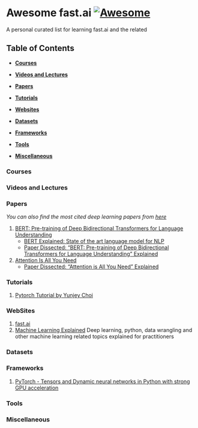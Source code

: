 # Awesome fast.ai [![Awesome](https://cdn.rawgit.com/sindresorhus/awesome/d7305f38d29fed78fa85652e3a63e154dd8e8829/media/badge.svg)](https://github.com/sindresorhus/awesome)

A personal curated list for learning fast.ai and the related 

## Table of Contents

* **[Courses](#courses)**  

* **[Videos and Lectures](#videos-and-lectures)**  

* **[Papers](#papers)**  

* **[Tutorials](#tutorials)**  

* **[Websites](#websites)**  

* **[Datasets](#datasets)**

* **[Frameworks](#frameworks)**  

* **[Tools](#tools)**  

* **[Miscellaneous](#miscellaneous)**  

 
### Courses


### Videos and Lectures


### Papers
*You can also find the most cited deep learning papers from [here](https://github.com/terryum/awesome-deep-learning-papers)*

1.  [BERT: Pre-training of Deep Bidirectional Transformers forLanguage Understanding](https://arxiv.org/pdf/1810.04805.pdf)
	* [BERT Explained: State of the art language model for NLP](https://towardsdatascience.com/bert-explained-state-of-the-art-language-model-for-nlp-f8b21a9b6270)
	* [Paper Dissected: “BERT: Pre-training of Deep Bidirectional Transformers for Language Understanding” Explained](http://mlexplained.com/2019/01/07/paper-dissected-bert-pre-training-of-deep-bidirectional-transformers-for-language-understanding-explained/)
2.  [Attention Is All You Need](https://arxiv.org/pdf/1706.03762.pdf)
	* [Paper Dissected: “Attention is All You Need” Explained](http://mlexplained.com/2017/12/29/attention-is-all-you-need-explained/)

### Tutorials

1. [Pytorch Tutorial by Yunjey Choi](https://github.com/yunjey/pytorch-tutorial)


### WebSites

1. [fast.ai](https://www.fast.ai/)
2. [Machine Learning Explained](https://mlexplained.com/) Deep learning, python, data wrangling and other machine learning related topics explained for practitioners


### Datasets


### Frameworks

1.  [PyTorch - Tensors and Dynamic neural networks in Python with strong GPU acceleration](https://github.com/pytorch/pytorch)

### Tools


### Miscellaneous

